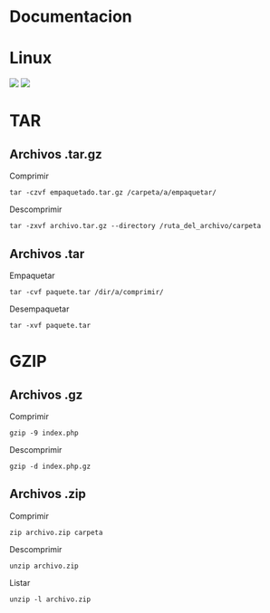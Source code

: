 # Documentacion
# Linux
<a href="https://github.com/kiwib1b/Documentacion/blob/main/Sysadmin%20One%20Page%20Holocron.md#gzip"><img src="https://img.shields.io/badge/Linux-GZIP-blue?style=for-the-badge"></a>
<a href="https://github.com/kiwib1b/Documentacion/blob/main/Sysadmin%20One%20Page%20Holocron.md#tar"><img src="https://img.shields.io/badge/Linux-TAR-blue?style=for-the-badge"></a>
# TAR 

## Archivos .tar.gz
Comprimir

    tar -czvf empaquetado.tar.gz /carpeta/a/empaquetar/

Descomprimir

    tar -zxvf archivo.tar.gz --directory /ruta_del_archivo/carpeta

## Archivos .tar
Empaquetar 

    tar -cvf paquete.tar /dir/a/comprimir/

Desempaquetar 

    tar -xvf paquete.tar


# GZIP
## Archivos .gz
Comprimir 

    gzip -9 index.php

Descomprimir 

    gzip -d index.php.gz

## Archivos .zip
Comprimir 

    zip archivo.zip carpeta

Descomprimir 

    unzip archivo.zip

Listar 

    unzip -l archivo.zip
